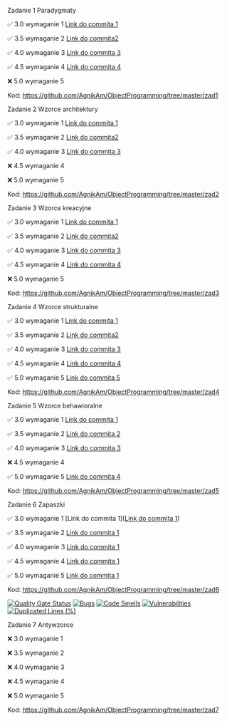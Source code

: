 Zadanie 1 Paradygmaty

✅ 3.0 wymaganie 1 [Link do commita 1](https://github.com/AgnikAm/ObjectProgramming/commit/f7f08905ce0c962ead39cb39830f3fd9bd8ece00)

✅ 3.5 wymaganie 2 [Link do commita2](https://github.com/AgnikAm/ObjectProgramming/commit/f7f08905ce0c962ead39cb39830f3fd9bd8ece00)

✅ 4.0 wymaganie 3 [Link do commita 3](https://github.com/AgnikAm/ObjectProgramming/commit/f7f08905ce0c962ead39cb39830f3fd9bd8ece00)

✅ 4.5 wymaganie 4 [Link do commita 4](https://github.com/AgnikAm/ObjectProgramming/commit/f7f08905ce0c962ead39cb39830f3fd9bd8ece00)

❌ 5.0 wymaganie 5

Kod: https://github.com/AgnikAm/ObjectProgramming/tree/master/zad1

Zadanie 2 Wzorce architektury

✅ 3.0 wymaganie 1 [Link do commita 1](https://github.com/AgnikAm/ObjectProgramming/commit/82ba62ffe9c76e7d9f432e50b94990e21e5f271a)

✅ 3.5 wymaganie 2 [Link do commita2](https://github.com/AgnikAm/ObjectProgramming/commit/4c97eb6e3a9ab24846095adfe98689429ab1c24f)

✅ 4.0 wymaganie 3 [Link do commita 3](https://github.com/AgnikAm/ObjectProgramming/commit/82ba62ffe9c76e7d9f432e50b94990e21e5f271a)

❌ 4.5 wymaganie 4

❌ 5.0 wymaganie 5

Kod: https://github.com/AgnikAm/ObjectProgramming/tree/master/zad2

Zadanie 3 Wzorce kreacyjne

✅ 3.0 wymaganie 1 [Link do commita 1](https://github.com/AgnikAm/ObjectProgramming/commit/f2b741c50be5cbc10dbfaf8098323c37b10a2d1a)

✅ 3.5 wymaganie 2 [Link do commita2](https://github.com/AgnikAm/ObjectProgramming/commit/f2b741c50be5cbc10dbfaf8098323c37b10a2d1a)

✅ 4.0 wymaganie 3 [Link do commita 3](https://github.com/AgnikAm/ObjectProgramming/commit/f2b741c50be5cbc10dbfaf8098323c37b10a2d1a)

✅ 4.5 wymaganie 4 [Link do commita 4](https://github.com/AgnikAm/ObjectProgramming/commit/da2238590e7b76fe61d1380dc9a3dc139cb13a7f)

❌ 5.0 wymaganie 5

Kod: https://github.com/AgnikAm/ObjectProgramming/tree/master/zad3

Zadanie 4 Wzorce strukturalne

✅ 3.0 wymaganie 1 [Link do commita 1](https://github.com/AgnikAm/ObjectProgramming/commit/f8cdf5b84dc768d0d03b3625499c457d4df844ac)

✅ 3.5 wymaganie 2 [Link do commita2](https://github.com/AgnikAm/ObjectProgramming/commit/f8cdf5b84dc768d0d03b3625499c457d4df844ac)

✅ 4.0 wymaganie 3 [Link do commita 3](https://github.com/AgnikAm/ObjectProgramming/commit/f8cdf5b84dc768d0d03b3625499c457d4df844ac)

✅ 4.5 wymaganie 4 [Link do commita 4](https://github.com/AgnikAm/ObjectProgramming/commit/f8cdf5b84dc768d0d03b3625499c457d4df844ac)

✅ 5.0 wymaganie 5 [Link do commita 5](https://github.com/AgnikAm/ObjectProgramming/commit/f8cdf5b84dc768d0d03b3625499c457d4df844ac)

Kod: https://github.com/AgnikAm/ObjectProgramming/tree/master/zad4

Zadanie 5 Wzorce behawioralne

✅ 3.0 wymaganie 1 [Link do commita 1](https://github.com/AgnikAm/ObjectProgramming/commit/04e270dc0a0a31ebda77210173007cc6901af388)

✅ 3.5 wymaganie 2 [Link do commita 2](https://github.com/AgnikAm/ObjectProgramming/commit/04e270dc0a0a31ebda77210173007cc6901af388)

✅ 4.0 wymaganie 3 [Link do commita 3](https://github.com/AgnikAm/ObjectProgramming/commit/04e270dc0a0a31ebda77210173007cc6901af388)

❌ 4.5 wymaganie 4 

✅ 5.0 wymaganie 5 [Link do commita 4](https://github.com/AgnikAm/ObjectProgramming/commit/04e270dc0a0a31ebda77210173007cc6901af388)

Kod: https://github.com/AgnikAm/ObjectProgramming/tree/master/zad5

Zadanie 6 Zapaszki

✅ 3.0 wymaganie 1 [Link do commita 1]([Link do commita 1](https://github.com/AgnikAm/ObjectProgramming/commit/5d5382d83cfb502311328cccdc8d9cc34965a743))

✅ 3.5 wymaganie 2 [Link do commita 1](https://github.com/AgnikAm/ObjectProgramming/commit/5d5382d83cfb502311328cccdc8d9cc34965a743)

✅ 4.0 wymaganie 3 [Link do commita 1](https://github.com/AgnikAm/ObjectProgramming/commit/5d5382d83cfb502311328cccdc8d9cc34965a743)

✅ 4.5 wymaganie 4 [Link do commita 1](https://github.com/AgnikAm/ObjectProgramming/commit/5d5382d83cfb502311328cccdc8d9cc34965a743)

✅ 5.0 wymaganie 5 [Link do commita 1](https://github.com/AgnikAm/ObjectProgramming/commit/5d5382d83cfb502311328cccdc8d9cc34965a743)

Kod: https://github.com/AgnikAm/ObjectProgramming/tree/master/zad6

[![Quality Gate Status](https://sonarcloud.io/api/project_badges/measure?project=AgnikAm_ObjectProgramming&metric=alert_status)](https://sonarcloud.io/summary/new_code?id=AgnikAm_ObjectProgramming)
[![Bugs](https://sonarcloud.io/api/project_badges/measure?project=AgnikAm_ObjectProgramming&metric=bugs)](https://sonarcloud.io/summary/new_code?id=AgnikAm_ObjectProgramming)
[![Code Smells](https://sonarcloud.io/api/project_badges/measure?project=AgnikAm_ObjectProgramming&metric=code_smells)](https://sonarcloud.io/summary/new_code?id=AgnikAm_ObjectProgramming)
[![Vulnerabilities](https://sonarcloud.io/api/project_badges/measure?project=AgnikAm_ObjectProgramming&metric=vulnerabilities)](https://sonarcloud.io/summary/new_code?id=AgnikAm_ObjectProgramming)
[![Duplicated Lines (%)](https://sonarcloud.io/api/project_badges/measure?project=AgnikAm_ObjectProgramming&metric=duplicated_lines_density)](https://sonarcloud.io/summary/new_code?id=AgnikAm_ObjectProgramming)

Zadanie 7 Antywzorce

❌ 3.0 wymaganie 1

❌ 3.5 wymaganie 2

❌ 4.0 wymaganie 3

❌ 4.5 wymaganie 4 

❌ 5.0 wymaganie 5

Kod: https://github.com/AgnikAm/ObjectProgramming/tree/master/zad7